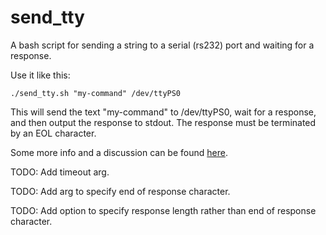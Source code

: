 # send_tty
A bash script for sending a string to a serial (rs232) port and waiting for a response.

Use it like this:
	
`./send_tty.sh "my-command" /dev/ttyPS0`

This will send the text "my-command" to /dev/ttyPS0, wait for a response, and then output the response to stdout.  The response must be terminated by an EOL character.

Some more info and a discussion can be found [here](https://www.ridgesolutions.ie/index.php/2019/03/08/bash-send-data-to-serial-rs232-port-and-wait-for-response/).

TODO: Add timeout arg.

TODO: Add arg to specify end of response character.

TODO: Add option to specify response length rather than end of response character.
